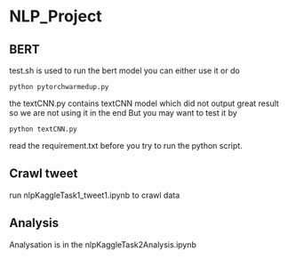 # NLP_Project
## BERT
test.sh is used to run the bert model you can either use it or do 
```
python pytorchwarmedup.py
```
the textCNN.py contains textCNN model which did not output great result so we are not using it in the end
But you may want to test it by 
```
python textCNN.py
```
read the requirement.txt before you try to run the python script.

## Crawl tweet

run nlpKaggleTask1_tweet1.ipynb to crawl data

## Analysis

Analysation is in the nlpKaggleTask2Analysis.ipynb
